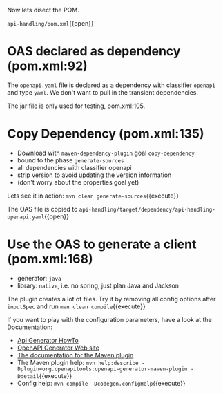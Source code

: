 Now lets disect the POM.

`api-handling/pom.xml`{{open}}

# OAS declared as dependency (pom.xml:92)
The `openapi.yaml` file is declared as a dependency with classifier `openapi` and type `yaml`. 
We don't want to pull in the transient dependencies. 

The jar file is only used for testing, pom.xml:105.

# Copy Dependency (pom.xml:135)

* Download with `maven-dependency-plugin` goal `copy-dependency`
* bound to the phase `generate-sources`
* all dependencies with classifier openapi
* strip version to avoid updating the version information
* (don't worry about the properties goal yet)

Lets see it in action:
`mvn clean generate-sources`{{execute}}

The OAS file is copied to `api-handling/target/dependency/api-handling-openapi.yaml`{{open}}

# Use the OAS to generate a client (pom.xml:168)

* generator: `java`
* library: `native`, i.e. no spring, just plan Java and Jackson

The plugin creates a lot of files. Try it by removing all config options after `inputSpec` and run
`mvn clean compile`{{execute}}

If you want to play with the configuration parameters, have a look at the Documentation:
* [Api Generator HowTo](https://github.com/OpenAPITools/openapi-generator/wiki/API-client-generator-HOWTO)
* [OpenAPI Generator Web site](https://openap-generator.tech)
* [The documentation for the Maven plugin](https://github.com/OpenAPITools/openapi-generator/tree/master/modules/openapi-generator-maven-plugin)
* The Maven plugin help: `mvn help:describe -Dplugin=org.openapitools:openapi-generator-maven-plugin -Ddetail`{{execute}}
* Config help: `mvn compile -Dcodegen.configHelp`{{execute}}
